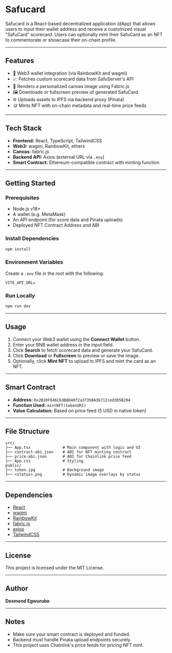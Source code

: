 # Safucard

Safucard is a React-based decentralized application (dApp) that allows users to input their wallet address and receive a customized visual "SafuCard" scorecard. Users can optionally mint their SafuCard as an NFT to commemorate or showcase their on-chain profile.

---

## Features

* 🔌 Web3 wallet integration (via RainbowKit and wagmi)
* 📈 Fetches custom scorecard data from SafuServer's API
* 🎨 Renders a personalized canvas image using Fabric.js
* 🖼️ Downloads or fullscreen preview of generated SafuCard
* 🌐 Uploads assets to IPFS via backend proxy (Pinata)
* 🪙 Mints NFT with on-chain metadata and real-time price feeds

---

## Tech Stack

* **Frontend:** React, TypeScript, TailwindCSS
* **Web3:** wagmi, RainbowKit, ethers
* **Canvas:** fabric.js
* **Backend API:** Axios (external URL via `.env`)
* **Smart Contract:** Ethereum-compatible contract with minting function

---

## Getting Started

### Prerequisites

* Node.js v18+
* A wallet (e.g. MetaMask)
* An API endpoint (for score data and Pinata uploads)
* Deployed NFT Contract Address and ABI

### Install Dependencies

```bash
npm install
```

### Environment Variables

Create a `.env` file in the root with the following:

```env
VITE_API_URL=
```

### Run Locally

```bash
npm run dev
```

---

## Usage

1. Connect your Web3 wallet using the **Connect Wallet** button.
2. Enter your BNB wallet address in the input field.
3. Click **Search** to fetch scorecard data and generate your SafuCard.
4. Click **Download** or **Fullscreen** to preview or save the image.
5. Optionally, click **Mint NFT** to upload to IPFS and mint the card as an NFT.

---

## Smart Contract

* **Address:** `0x2B20F646CEdB8D40f2a37358A3b712ced3D5B294`
* **Function Used:** `mintNFT(tokenURI)`
* **Value Calculation:** Based on price feed (5 USD in native token)

---

## File Structure

```
src/
├── App.tsx              # Main component with logic and UI
├── contract-abi.json    # ABI for NFT minting contract
├── price-abi.json       # ABI for Chainlink price feed
├── App.css              # Styling
public/
├── token.jpg            # Background image
├── <status>.png         # Dynamic image overlays by status
```

---

## Dependencies

* [React](https://reactjs.org/)
* [wagmi](https://wagmi.sh/)
* [RainbowKit](https://www.rainbowkit.com/)
* [fabric.js](http://fabricjs.com/)
* [axios](https://axios-http.com/)
* [TailwindCSS](https://tailwindcss.com/)

---

## License

This project is licensed under the MIT License.

---

## Author

**Desmond Egwurube**

---

## Notes

* Make sure your smart contract is deployed and funded.
* Backend must handle Pinata upload endpoints securely.
* This project uses Chainlink's price feeds for pricing NFT mint.

